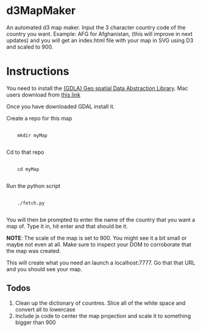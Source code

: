 d3MapMaker
==========

An automated d3 map maker. 
Input the 3 character country code of the country you want. Example: AFG for Afghanistan, (this will improve in next updates) and you will get an index.html file with your map in SVG using D3 and scaled to 900.


# Instructions
You need to install  the <a href="http://www.gdal.org/" target="_blank">(GDLA) Geo spatial Data Abstraction Library</a>. Mac users download from <a href="http://www.kyngchaos.com/software/frameworks" target="_blank">this link</a>

Once you have downloaded GDAL install it.

Create a repo for this map 

<pre>
  <code>
    mkdir myMap
  </code>
</pre>

Cd to that repo

<pre>
  <code>
    cd myMap
  </code>
</pre>

Run the python script

<pre>
  <code>
    ./fetch.py
  </code>
</pre>

You will then be prompted to enter the name of the country that you want a map of. Type it in, hit enter and that should be it.

<strong>NOTE</strong>: The scale of the map is set to 900. You might see it a bit small or maybe not even at all. Make sure to inspect your DOM to corroborate that the map was created.

This will create what you need an launch a localhost:7777. Go that that URL and you should see your map.

## Todos
<ol>
  <li>Clean up the dictionary of countres. Slice all of the white space and convert all to lowercase</li>
  <li>Include js code to center the map projection and scale it to something bigger than 900</li>
</ol>


  